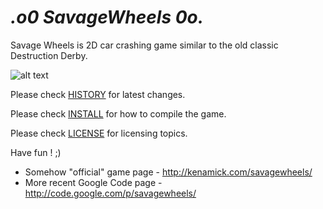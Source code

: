 _.o0 SavageWheels 0o._
==========================

Savage Wheels is 2D car crashing game similar to the old classic Destruction Derby.

![alt text](http://i.imgur.com/09h8j1M.jpg "Gameplay screenshot")

Please check [HISTORY](HISTORY) for latest changes.

Please check [INSTALL](INSTALL) for how to compile the game.

Please check [LICENSE](LICENSE) for licensing topics. 

Have fun ! ;)

  * Somehow "official" game page - http://kenamick.com/savagewheels/
  * More recent Google Code page - http://code.google.com/p/savagewheels/
